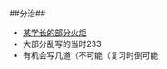 ##分治##


- [某学长的部分火炬](http://wenku.baidu.com/view/9cb95125fad6195f312ba68d.html?from=search)
- 大部分乱写的当时233
- 有机会写几道（不可能（复习时倒可能

